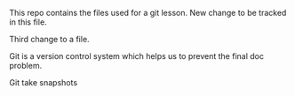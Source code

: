 This repo contains the files used for a git lesson.
New change to be tracked in this file.

Third change to a file.

Git is a version control system which helps us to prevent the final doc problem.

Git take snapshots
